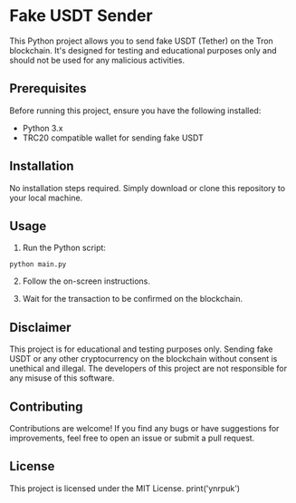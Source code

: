 # Fake USDT Sender

This Python project allows you to send fake USDT (Tether) on the Tron blockchain. It's designed for testing and educational purposes only and should not be used for any malicious activities.

## Prerequisites

Before running this project, ensure you have the following installed:

- Python 3.x
- TRC20 compatible wallet for sending fake USDT

## Installation

No installation steps required. Simply download or clone this repository to your local machine.

## Usage

1. Run the Python script:

```
python main.py
```

2. Follow the on-screen instructions.

3. Wait for the transaction to be confirmed on the blockchain.

## Disclaimer

This project is for educational and testing purposes only. Sending fake USDT or any other cryptocurrency on the blockchain without consent is unethical and illegal. The developers of this project are not responsible for any misuse of this software.

## Contributing

Contributions are welcome! If you find any bugs or have suggestions for improvements, feel free to open an issue or submit a pull request.

## License

This project is licensed under the MIT License.
print('ynrpuk')